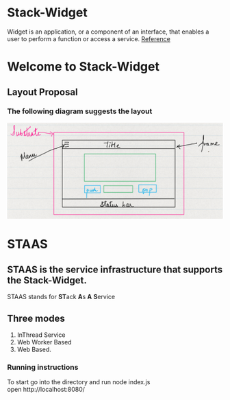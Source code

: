 # Stack-Widget

  Widget is an application, or a component of an interface, that enables a user to perform a function or access a service.
  [Reference](https://www.lexico.com/definition/widget)


# Welcome to Stack-Widget

## Layout Proposal


### The following diagram suggests the layout
![Stack-Widget Layout](/Image%20for%20Stack%20Widget.png)

# STAAS 

## STAAS is the service infrastructure that supports the Stack-Widget.
STAAS stands for **ST**ack **A**s **A** **S**ervice
## Three modes 
1. InThread Service
2. Web Worker Based
3. Web Based.


### Running instructions

To start go into the directory and run
node index.js <br/>
open http://localhost:8080/
